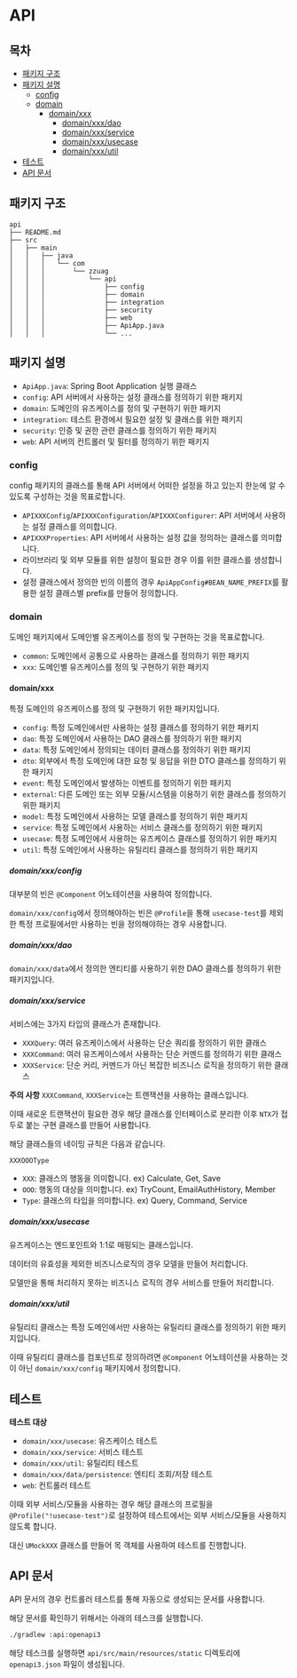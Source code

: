 # API

## 목차

- [패키지 구조](#패키지-구조)
- [패키지 설명](#패키지-설명)
    - [config](#config)
    - [domain](#domain)
        - [domain/xxx](#domainxxx)
            - [domain/xxx/dao](#domainxxxdao)
            - [domain/xxx/service](#domainxxxservice)
            - [domain/xxx/usecase](#domainxxxusecase)
            - [domain/xxx/util](#domainxxxutil)
- [테스트](#테스트)
- [API 문서](#api-문서)

## 패키지 구조

```
api
├── README.md
├── src
│   ├── main
│   │   ├── java
│   │   │   └── com
│   │   │       └── zzuag
│   │   │           └── api
│   │   │               ├── config
│   │   │               ├── domain
│   │   │               ├── integration
│   │   │               ├── security
│   │   │               ├── web
│   │   │               ├── ApiApp.java
│   │   │               └── ...
```

## 패키지 설명

- `ApiApp.java`: Spring Boot Application 실행 클래스
- `config`: API 서버에서 사용하는 설정 클래스를 정의하기 위한 패키지
- `domain`: 도메인의 유즈케이스를 정의 및 구현하기 위한 패키지
- `integration`: 테스트 환경에서 필요한 설정 및 클래스를 위한 패키지
- `security`: 인증 및 권한 관련 클래스를 정의하기 위한 패키지
- `web`: API 서버의 컨트롤러 및 필터를 정의하기 위한 패키지

### config

config 패키지의 클래스를 통해 API 서버에서 어떠한 설정을 하고 있는지 한눈에 알 수 있도록 구성하는 것을 목표로합니다.

- `APIXXXConfig`/`APIXXXConfiguration`/`APIXXXConfigurer`: API 서버에서 사용하는 설정 클래스를 의미합니다.
- `APIXXXProperties`: API 서버에서 사용하는 설정 값을 정의하는 클래스를 의미합니다.
- 라이브러리 및 외부 모듈를 위한 설정이 필요한 경우 이를 위한 클래스를 생성합니다.
- 설정 클래스에서 정의한 빈의 이름의 경우 `ApiAppConfig#BEAN_NAME_PREFIX`를 활용한 설정 클래스별 prefix를 만들어 정의합니다.

### domain

도메인 패키지에서 도메인별 유즈케이스를 정의 및 구현하는 것을 목표로합니다.

- `common`: 도메인에서 공통으로 사용하는 클래스를 정의하기 위한 패키지
- `xxx`: 도메인별 유즈케이스를 정의 및 구현하기 위한 패키지

#### domain/xxx

특정 도메인의 유즈케이스를 정의 및 구현하기 위한 패키지입니다.

- `config`: 특정 도메인에서만 사용하는 설정 클래스를 정의하기 위한 패키지
- `dao`: 특정 도메인에서 사용하는 DAO 클래스를 정의하기 위한 패키지
- `data`: 특정 도메인에서 정의되는 데이터 클래스를 정의하기 위한 패키지
- `dto`: 외부에서 특정 도메인에 대한 요청 및 응답을 위한 DTO 클래스를 정의하기 위한 패키지
- `event`: 특정 도메인에서 발생하는 이벤트를 정의하기 위한 패키지
- `external`: 다른 도메인 또는 외부 모듈/시스템을 이용하기 위한 클래스를 정의하기 위한 패키지
- `model`: 특정 도메인에서 사용하는 모델 클래스를 정의하기 위한 패키지
- `service`: 특정 도메인에서 사용하는 서비스 클래스를 정의하기 위한 패키지
- `usecase`: 특정 도메인에서 사용하는 유즈케이스 클래스를 정의하기 위한 패키지
- `util`: 특정 도메인에서 사용하는 유틸리티 클래스를 정의하기 위한 패키지

##### domain/xxx/config

대부분의 빈은 `@Component` 어노테이션을 사용하여 정의합니다.

`domain/xxx/config`에서 정의해야하는 빈은 `@Profile`을 통해 `usecase-test`를 제외한 특정 프로필에서만 사용하는 빈을 정의해야하는 경우
사용합니다.

##### domain/xxx/dao

`domain/xxx/data`에서 정의한 엔티티를 사용하기 위한 DAO 클래스를 정의하기 위한 패키지입니다.

##### domain/xxx/service

서비스에는 3가지 타입의 클래스가 존재합니다.

- `XXXQuery`: 여러 유즈케이스에서 사용하는 단순 쿼리를 정의하기 위한 클래스
- `XXXCommand`: 여러 유즈케이스에서 사용하는 단순 커멘드를 정의하기 위한 클래스
- `XXXService`: 단순 커리, 커멘드가 아닌 복잡한 비즈니스 로직을 정의하기 위한 클래스

**주의 사항**
`XXXCommand`, `XXXService`는 트랜잭션을 사용하는 클래스입니다.

이때 새로운 트랜잭션이 필요한 경우 해당 클래스를 인터페이스로 분리한 이후 `NTX`가 접두로 붙는 구현 클래스를 만들어 사용합니다.

해당 클래스들의 네이밍 규칙은 다음과 같습니다.

`XXXOOOType`

- `XXX`: 클래스의 행동을 의미합니다. ex) Calculate, Get, Save
- `OOO`: 행동의 대상을 의미합니다. ex) TryCount, EmailAuthHistory, Member
- `Type`: 클래스의 타입을 의미합니다. ex) Query, Command, Service

##### domain/xxx/usecase

유즈케이스는 엔드포인트와 1:1로 매핑되는 클래스입니다.

데이터의 유효성을 제외한 비즈니스로직의 경우 모델을 만들어 처리합니다.

모델만을 통해 처리하지 못하는 비즈니스 로직의 경우 서비스를 만들어 처리합니다.

##### domain/xxx/util

유틸리티 클래스는 특정 도메인에서만 사용하는 유틸리티 클래스를 정의하기 위한 패키지입니다.

이때 유틸리티 클래스를 컴포넌트로 정의하려면 `@Component` 어노테이션을 사용하는 것이 아닌 `domain/xxx/config` 패키지에서 정의합니다.

## 테스트

**테스트 대상**

- `domain/xxx/usecase`: 유즈케이스 테스트
- `domain/xxx/service`: 서비스 테스트
- `domain/xxx/util`: 유틸리티 테스트
- `domain/xxx/data/persistence`: 엔티티 조회/저장 테스트
- `web`: 컨트롤러 테스트

이때 외부 서비스/모듈을 사용하는 경우 해당 클래스의 프로필을 `@Profile("!usecase-test")`로 설정하여 테스트에서는 외부 서비스/모듈을 사용하지 않도록 합니다.

대신 `UMockXXX` 클래스를 만들어 목 객체를 사용하여 테스트를 진행합니다.

## API 문서

API 문서의 경우 컨트롤러 테스트를 통해 자동으로 생성되는 문서를 사용합니다.

해당 문서를 확인하기 위해서는 아래의 테스크를 실행합니다.

```bash
./gradlew :api:openapi3
```

해당 테스크를 실행하면 `api/src/main/resources/static` 디렉토리에 `openapi3.json` 파일이 생성됩니다.
